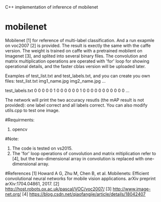 C++ implementation of inference of mobilenet

# mobilenet
Mobilenet [1] for reference of multi-label classification. And a run exapmle on voc2007 [2] is provided. The result is exectly the same with the caffe version. The weight is trained on caffe with a pretrained mobilent on Imagenet [3], and splited into several binary files. The convolution and matrix multiplication operations are operated with 'for' loop for showing operational details, and the faster cblas version will be uploaded later.

Examples of test_list.txt and test_labels.txt, and you can create you own files:
test_list.txt
img1_name.jpg
img2_name.jpg
...

test_labels.txt
0 0 0 0 0 1 0 0 0 0 0 0
1 0 0 0 0 0 0 0 0 0 0 0
...

The network will print the two accuracy resutls (the mAP result is not provided): one label correct and all labels correct. You can also modify utils.cpp to test one image.

#Requirments:
1. opencv

#Note:
1. The code is tested on vs2015. 
2. The 'for' loop operations of convolution and matrix mltiplication refer to [4], but the two-dimensional array in convolution is replaced with one-dimensional array.

#References
[1] Howard A G, Zhu M, Chen B, et al. Mobilenets: Efficient convolutional neural networks for mobile vision applications. arXiv preprint arXiv:1704.04861, 2017.
[2] http://host.robots.ox.ac.uk/pascal/VOC/voc2007/
[3] http://www.image-net.org/
[4] https://blog.csdn.net/qiaofangjie/article/details/18042407
